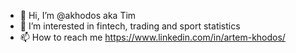 - 👋 Hi, I’m @akhodos aka Tim
- 👀 I’m interested in fintech, trading and sport statistics
- 📫 How to reach me https://www.linkedin.com/in/artem-khodos/

<!---
akhodos/akhodos is a ✨ special ✨ repository because its `README.md` (this file) appears on your GitHub profile.
You can click the Preview link to take a look at your changes.
--->
